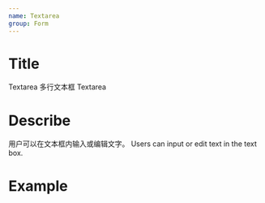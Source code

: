 ```yaml
---
name: Textarea
group: Form
---
```


# Title

Textarea 多行文本框
Textarea

# Describe

用户可以在文本框内输入或编辑文字。
Users can input or edit text in the text box.

# Example
